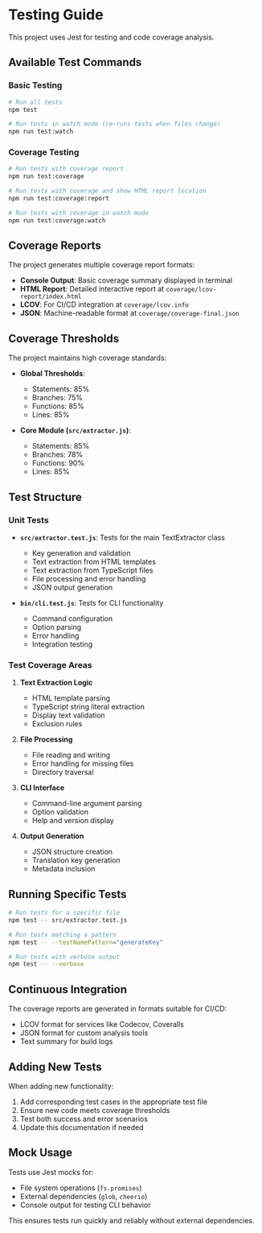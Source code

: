 # Testing Guide

This project uses Jest for testing and code coverage analysis.

## Available Test Commands

### Basic Testing
```bash
# Run all tests
npm test

# Run tests in watch mode (re-runs tests when files change)
npm run test:watch
```

### Coverage Testing
```bash
# Run tests with coverage report
npm run test:coverage

# Run tests with coverage and show HTML report location
npm run test:coverage:report

# Run tests with coverage in watch mode
npm run test:coverage:watch
```

## Coverage Reports

The project generates multiple coverage report formats:

- **Console Output**: Basic coverage summary displayed in terminal
- **HTML Report**: Detailed interactive report at `coverage/lcov-report/index.html`
- **LCOV**: For CI/CD integration at `coverage/lcov.info`
- **JSON**: Machine-readable format at `coverage/coverage-final.json`

## Coverage Thresholds

The project maintains high coverage standards:

- **Global Thresholds**:
  - Statements: 85%
  - Branches: 75%
  - Functions: 85%
  - Lines: 85%

- **Core Module (`src/extractor.js`)**:
  - Statements: 85%
  - Branches: 78%
  - Functions: 90%
  - Lines: 85%

## Test Structure

### Unit Tests
- **`src/extractor.test.js`**: Tests for the main TextExtractor class
  - Key generation and validation
  - Text extraction from HTML templates
  - Text extraction from TypeScript files
  - File processing and error handling
  - JSON output generation

- **`bin/cli.test.js`**: Tests for CLI functionality
  - Command configuration
  - Option parsing
  - Error handling
  - Integration testing

### Test Coverage Areas

1. **Text Extraction Logic**
   - HTML template parsing
   - TypeScript string literal extraction
   - Display text validation
   - Exclusion rules

2. **File Processing**
   - File reading and writing
   - Error handling for missing files
   - Directory traversal

3. **CLI Interface**
   - Command-line argument parsing
   - Option validation
   - Help and version display

4. **Output Generation**
   - JSON structure creation
   - Translation key generation
   - Metadata inclusion

## Running Specific Tests

```bash
# Run tests for a specific file
npm test -- src/extractor.test.js

# Run tests matching a pattern
npm test -- --testNamePattern="generateKey"

# Run tests with verbose output
npm test -- --verbose
```

## Continuous Integration

The coverage reports are generated in formats suitable for CI/CD:
- LCOV format for services like Codecov, Coveralls
- JSON format for custom analysis tools
- Text summary for build logs

## Adding New Tests

When adding new functionality:

1. Add corresponding test cases in the appropriate test file
2. Ensure new code meets coverage thresholds
3. Test both success and error scenarios
4. Update this documentation if needed

## Mock Usage

Tests use Jest mocks for:
- File system operations (`fs.promises`)
- External dependencies (`glob`, `cheerio`)
- Console output for testing CLI behavior

This ensures tests run quickly and reliably without external dependencies.